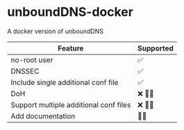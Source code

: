 # unboundDNS-docker

A docker version of unboundDNS


| Feature | Supported |
| --- | --- |
| no-root user | :white_check_mark: |
| DNSSEC | :white_check_mark: |
| Include single additional conf file | :white_check_mark: |
| DoH | ❌   👨‍💻 |
| Support multiple additional conf files | :x: 👨‍💻 |
| Add documentation | 👨‍💻 |
